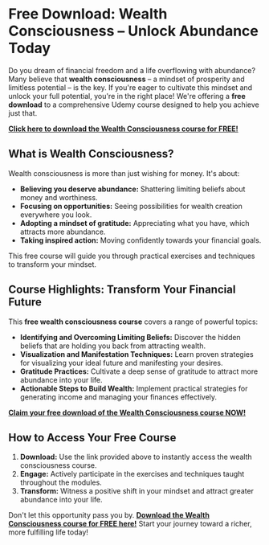 # Free Download: Wealth Consciousness – Unlock Abundance Today

Do you dream of financial freedom and a life overflowing with abundance? Many believe that **wealth consciousness** – a mindset of prosperity and limitless potential – is the key. If you're eager to cultivate this mindset and unlock your full potential, you're in the right place! We're offering a **free download** to a comprehensive Udemy course designed to help you achieve just that.

[**Click here to download the Wealth Consciousness course for FREE!**](https://udemywork.com/wealth-consciousness)

## What is Wealth Consciousness?

Wealth consciousness is more than just wishing for money. It's about:

*   **Believing you deserve abundance:** Shattering limiting beliefs about money and worthiness.
*   **Focusing on opportunities:** Seeing possibilities for wealth creation everywhere you look.
*   **Adopting a mindset of gratitude:** Appreciating what you have, which attracts more abundance.
*   **Taking inspired action:** Moving confidently towards your financial goals.

This free course will guide you through practical exercises and techniques to transform your mindset.

## Course Highlights: Transform Your Financial Future

This **free wealth consciousness course** covers a range of powerful topics:

*   **Identifying and Overcoming Limiting Beliefs:** Discover the hidden beliefs that are holding you back from attracting wealth.
*   **Visualization and Manifestation Techniques:** Learn proven strategies for visualizing your ideal future and manifesting your desires.
*   **Gratitude Practices:** Cultivate a deep sense of gratitude to attract more abundance into your life.
*   **Actionable Steps to Build Wealth:** Implement practical strategies for generating income and managing your finances effectively.

[**Claim your free download of the Wealth Consciousness course NOW!**](https://udemywork.com/wealth-consciousness)

## How to Access Your Free Course

1.  **Download:** Use the link provided above to instantly access the wealth consciousness course.
2.  **Engage:** Actively participate in the exercises and techniques taught throughout the modules.
3.  **Transform:** Witness a positive shift in your mindset and attract greater abundance into your life.

Don't let this opportunity pass you by. **[Download the Wealth Consciousness course for FREE here!](https://udemywork.com/wealth-consciousness)** Start your journey toward a richer, more fulfilling life today!
